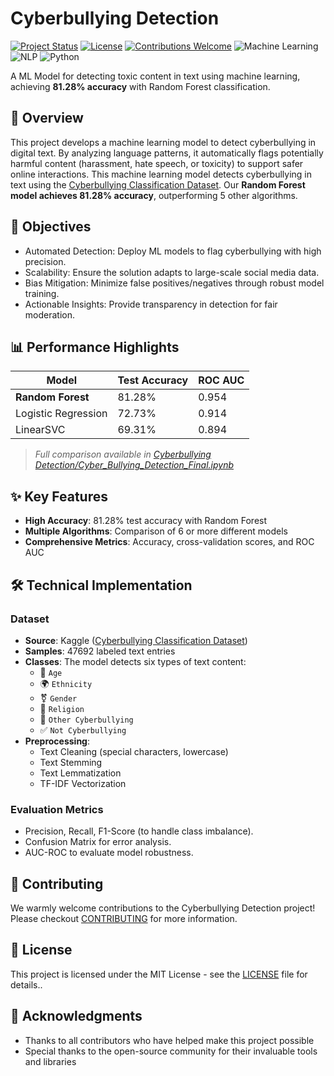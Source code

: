 # Cyberbullying Detection

[![Project Status](https://img.shields.io/badge/Status-Active-success.svg)](https://github.com/Samyan1Sharma/Cyberbullying-Detection)
[![License](https://img.shields.io/badge/License-MIT-blue.svg)](https://github.com/Samyan1Sharma/Cyberbullying-Detection/blob/main/LICENSE)
[![Contributions Welcome](https://img.shields.io/badge/Contributions-Welcome-brightgreen.svg)](https://github.com/Samyan1Sharma/Cyberbullying-Detection/blob/main/CONTRIBUTING.md)
![Machine Learning](https://img.shields.io/badge/Type-Machine_Learning-blue)
![NLP](https://img.shields.io/badge/Focus-Natural_Language_Processing-brightgreen)
![Python](https://img.shields.io/badge/Language-Python-blue)

A ML Model for detecting toxic content in text using machine learning, achieving **81.28% accuracy** with Random Forest classification.

## 📌 Overview
This project develops a machine learning model to detect cyberbullying in digital text. By analyzing language patterns, it automatically flags potentially harmful content (harassment, hate speech, or toxicity) to support safer online interactions. This machine learning model detects cyberbullying in text using the [Cyberbullying Classification Dataset](https://www.kaggle.com/datasets/andrewmvd/cyberbullying-classification). Our **Random Forest model achieves 81.28% accuracy**, outperforming 5 other algorithms.

## 🎯 Objectives
- Automated Detection: Deploy ML models to flag cyberbullying with high precision.
- Scalability: Ensure the solution adapts to large-scale social media data.
- Bias Mitigation: Minimize false positives/negatives through robust model training.
- Actionable Insights: Provide transparency in detection for fair moderation.

## 📊 Performance Highlights
| Model               | Test Accuracy | ROC AUC  |
|---------------------|---------------|----------|
| **Random Forest**   | 81.28%        | 0.954    |
| Logistic Regression | 72.73%        | 0.914    |
| LinearSVC          | 69.31%        | 0.894    |
> *Full comparison available in [Cyberbullying Detection/Cyber_Bullying_Detection_Final.ipynb](Cyberbullying%20Detection/Cyber_Bullying_Detection_Final.ipynb)*

## ✨ Key Features

- **High Accuracy**: 81.28% test accuracy with Random Forest
- **Multiple Algorithms**: Comparison of 6 or more different models
- **Comprehensive Metrics**: Accuracy, cross-validation scores, and ROC AUC

## 🛠 Technical Implementation

### Dataset
- **Source**: Kaggle ([Cyberbullying Classification Dataset](https://www.kaggle.com/datasets/andrewmvd/cyberbullying-classification))
- **Samples**: 47692 labeled text entries
- **Classes**:
The model detects six types of text content:
  - 👴 `Age`  
  - 🌍 `Ethnicity`  
  - ⚧️ `Gender`  
  - 🕌 `Religion`  
  - 💢 `Other Cyberbullying`  
  - ✅ `Not Cyberbullying`  
- **Preprocessing**:
  - Text Cleaning (special characters, lowercase)
  - Text Stemming
  - Text Lemmatization
  - TF-IDF Vectorization


### Evaluation Metrics
- Precision, Recall, F1-Score (to handle class imbalance).
- Confusion Matrix for error analysis.
- AUC-ROC to evaluate model robustness.

## 🤝 Contributing 
We warmly welcome contributions to the Cyberbullying Detection project! Please checkout [CONTRIBUTING](CONTRIBUTING.md) for more information.

## 📜 License

This project is licensed under the MIT License - see the [LICENSE](LICENSE) file for details..

## 🙏 Acknowledgments
- Thanks to all contributors who have helped make this project possible
- Special thanks to the open-source community for their invaluable tools and libraries
